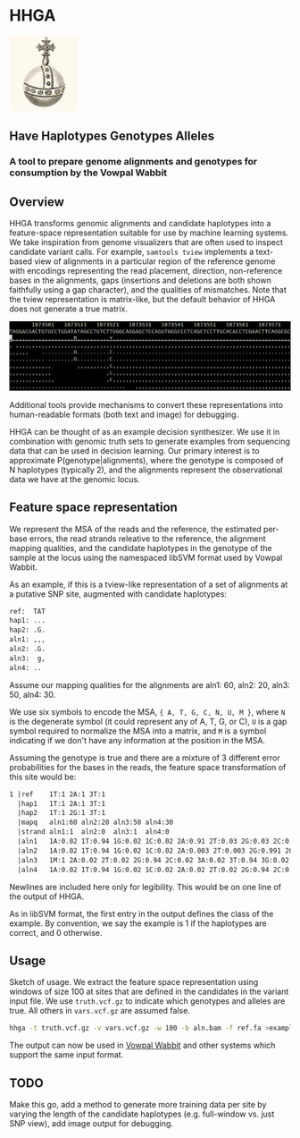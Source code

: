 # HHGA

![orb](https://raw.githubusercontent.com/ekg/hhga/master/images/orb.jpg)

## Have Haplotypes Genotypes Alleles

### A tool to prepare genome alignments and genotypes for consumption by the Vowpal Wabbit

## Overview

HHGA transforms genomic alignments and candidate haplotypes into a feature-space representation suitable for use by machine learning systems. We take inspiration from genome visualizers that are often used to inspect candidate variant calls. For example, `samtools tview` implements a text-based view of alignments in a particular region of the reference genome with encodings representing the read placement, direction, non-reference bases in the alignments, gaps (insertions and deletions are both shown faithfully using a gap character), and the qualities of mismatches. Note that the tview representation is matrix-like, but the default behavior of HHGA does not generate a true matrix.

![tview](https://raw.githubusercontent.com/ekg/hhga/master/images/tview.png)

Additional tools provide mechanisms to convert these representations into human-readable formats (both text and image) for debugging.

HHGA can be thought of as an example decision synthesizer. We use it in combination with genomic truth sets to generate examples from sequencing data that can be used in decision learning. Our primary interest is to approximate P(genotype|alignments), where the genotype is composed of N haplotypes (typically 2), and the alignments represent the observational data we have at the genomic locus.

## Feature space representation

We represent the MSA of the reads and the reference, the estimated per-base errors, the read strands releative to the reference, the alignment mapping qualities, and the candidate haplotypes in the genotype of the sample at the locus using the namespaced libSVM format used by Vowpal Wabbit.

As an example, if this is a tview-like representation of a set of alignments at a putative SNP site, augmented with candidate haplotypes:

```txt
ref:  TAT
hap1: ...
hap2: .G.
aln1: ,,,
aln2: .G.
aln3:  g,
aln4: ..
```

Assume our mapping qualities for the alignments are aln1: 60, aln2: 20, aln3: 50, aln4: 30.

We use six symbols to encode the MSA, `{ A, T, G, C, N, U, M }`, where `N` is the degenerate symbol (it could represent any of A, T, G, or C), `U` is a gap symbol required to normalize the MSA into a matrix, and `M` is a symbol indicating if we don't have any information at the position in the MSA.

Assuming the genotype is true and there are a mixture of 3 different error probabilities for the bases in the reads, the feature space transformation of this site would be:

```txt
1 |ref    1T:1 2A:1 3T:1
  |hap1   1T:1 2A:1 3T:1
  |hap2   1T:1 2G:1 3T:1
  |mapq   aln1:60 aln2:20 aln3:50 aln4:30
  |strand aln1:1  aln2:0  aln3:1  aln4:0
  |aln1   1A:0.02 1T:0.94 1G:0.02 1C:0.02 2A:0.91 2T:0.03 2G:0.03 2C:0.03 3A:0.003 3T:0.991 3G:0.003 3C:0.003
  |aln2   1A:0.02 1T:0.94 1G:0.02 1C:0.02 2A:0.003 2T:0.003 2G:0.991 2C:0.003 3A:0.02 3T:0.94 3G:0.02 3C:0.02
  |aln3   1M:1 2A:0.02 2T:0.02 2G:0.94 2C:0.02 3A:0.02 3T:0.94 3G:0.02 3C:0.02
  |aln4   1A:0.02 1T:0.94 1G:0.02 1C:0.02 2A:0.02 2T:0.02 2G:0.94 2C:0.02 3M:1
```

Newlines are included here only for legibility. This would be on one line of the output of HHGA.

As in libSVM format, the first entry in the output defines the class of the example. By convention, we say the example is 1 if the haplotypes are correct, and 0 otherwise.

## Usage

Sketch of usage. We extract the feature space representation using windows of size 100 at sites that are defined in the candidates in the variant input file. We use `truth.vcf.gz` to indicate which genotypes and alleles are true. All others in `vars.vcf.gz` are assumed false.

```bash
hhga -t truth.vcf.gz -v vars.vcf.gz -w 100 -b aln.bam -f ref.fa >examples.hhga
```

The output can now be used in [Vowpal Wabbit](https://github.com/JohnLangford/vowpal_wabbit) and other systems which support the same input format.

## TODO

Make this go, add a method to generate more training data per site by varying the length of the candidate haplotypes (e.g. full-window vs. just SNP view), add image output for debugging.
